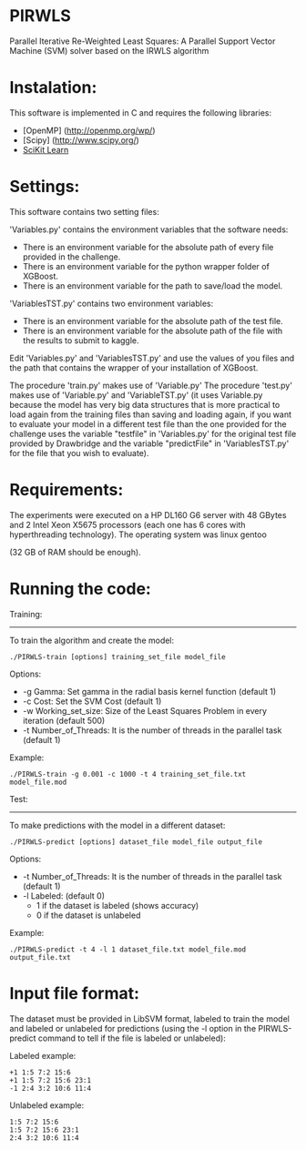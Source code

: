 # PIRWLS

Parallel Iterative Re-Weighted Least Squares: A Parallel Support Vector Machine (SVM) solver based on the IRWLS algorithm

Instalation:
============

This software is implemented in C and requires the following libraries:

 - [OpenMP] (http://openmp.org/wp/)
 - [Scipy] (http://www.scipy.org/)
 - [SciKit Learn](http://scikit-learn.org/)


Settings:
=========

This software contains two setting files:

'Variables.py' contains the environment variables that the software needs:

 * There is an environment variable for the absolute path of every file provided in the challenge.
 * There is an environment variable for the python wrapper folder of XGBoost.
 * There is an environment variable for the path to save/load the model.

'VariablesTST.py' contains two environment variables:

 * There is an environment variable for the absolute path of the test file.
 * There is an environment variable for the absolute path of the file with the results to submit to kaggle.

Edit 'Variables.py' and 'VariablesTST.py' and use the values of you files and the path that contains the wrapper of your installation of XGBoost.

The procedure 'train.py' makes use of 'Variable.py'
The procedure 'test.py' makes use of 'Variable.py' and 'VariableTST.py' (it uses Variable.py because the model has very big data structures that is more practical to load again from the training files than saving and loading again, if you want to evaluate your model in a different test file than the one provided for the challenge uses the variable "testfile" in 'Variables.py' for the original test file provided by Drawbridge and the variable "predictFile" in 'VariablesTST.py' for the file that you wish to evaluate).

Requirements:
=============

The experiments were executed on a HP DL160 G6 server with 48 GBytes and 2 Intel Xeon X5675 processors (each one has 6 cores with hyperthreading technology).
The operating system was linux gentoo

(32 GB of RAM should be enough).

Running the code:
=================

Training:
________

To train the algorithm and create the model:

    ./PIRWLS-train [options] training_set_file model_file

Options:
* -g Gamma: Set gamma in the radial basis kernel function (default 1)
* -c Cost: Set the SVM Cost (default 1)
* -w Working_set_size: Size of the Least Squares Problem in every iteration (default 500)
* -t Number_of_Threads: It is the number of threads in the parallel task (default 1)

Example:

    ./PIRWLS-train -g 0.001 -c 1000 -t 4 training_set_file.txt model_file.mod



Test:
_____

To make predictions with the model in a different dataset:

    ./PIRWLS-predict [options] dataset_file model_file output_file

Options:
* -t Number_of_Threads: It is the number of threads in the parallel task (default 1)
* -l Labeled:  (default 0)
    * 1 if the dataset is labeled (shows accuracy)
    * 0 if the dataset is unlabeled

Example:

    ./PIRWLS-predict -t 4 -l 1 dataset_file.txt model_file.mod output_file.txt

Input file format:
=================

The dataset must be provided in LibSVM format, labeled to train the model and labeled or unlabeled for predictions (using the -l option in the PIRWLS-predict command to tell if the file is labeled or unlabeled):


Labeled example:

~~~~
+1 1:5 7:2 15:6
+1 1:5 7:2 15:6 23:1
-1 2:4 3:2 10:6 11:4
~~~~

Unlabeled example:

~~~~
1:5 7:2 15:6
1:5 7:2 15:6 23:1
2:4 3:2 10:6 11:4
~~~~


